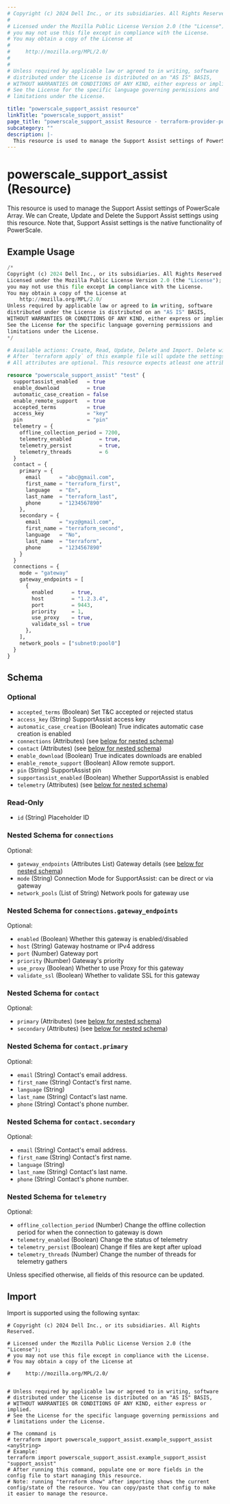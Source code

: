 ```yaml
---
# Copyright (c) 2024 Dell Inc., or its subsidiaries. All Rights Reserved.
#
# Licensed under the Mozilla Public License Version 2.0 (the "License");
# you may not use this file except in compliance with the License.
# You may obtain a copy of the License at
#
#     http://mozilla.org/MPL/2.0/
#
#
# Unless required by applicable law or agreed to in writing, software
# distributed under the License is distributed on an "AS IS" BASIS,
# WITHOUT WARRANTIES OR CONDITIONS OF ANY KIND, either express or implied.
# See the License for the specific language governing permissions and
# limitations under the License.

title: "powerscale_support_assist resource"
linkTitle: "powerscale_support_assist"
page_title: "powerscale_support_assist Resource - terraform-provider-powerscale"
subcategory: ""
description: |-
  This resource is used to manage the Support Assist settings of PowerScale Array. We can Create, Update and Delete the Support Assist settings using this resource. Note that, Support Assist settings is the native functionality of PowerScale.
---
```


# powerscale_support_assist (Resource)

This resource is used to manage the Support Assist settings of PowerScale Array. We can Create, Update and Delete the Support Assist settings using this resource. Note that, Support Assist settings is the native functionality of PowerScale.


## Example Usage

```terraform
/*
Copyright (c) 2024 Dell Inc., or its subsidiaries. All Rights Reserved.
Licensed under the Mozilla Public License Version 2.0 (the "License");
you may not use this file except in compliance with the License.
You may obtain a copy of the License at
    http://mozilla.org/MPL/2.0/
Unless required by applicable law or agreed to in writing, software
distributed under the License is distributed on an "AS IS" BASIS,
WITHOUT WARRANTIES OR CONDITIONS OF ANY KIND, either express or implied.
See the License for the specific language governing permissions and
limitations under the License.
*/

# Available actions: Create, Read, Update, Delete and Import. Delete will clear the the state file.
# After `terraform apply` of this example file will update the settings according to the attributes set in the config.
# All attributes are optional. This resource expects atleast one attribute to be present in the config.

resource "powerscale_support_assist" "test" {
  supportassist_enabled   = true
  enable_download         = true
  automatic_case_creation = false
  enable_remote_support   = true
  accepted_terms          = true
  access_key              = "key"
  pin                     = "pin"
  telemetry = {
    offline_collection_period = 7200,
    telemetry_enabled         = true,
    telemetry_persist         = true,
    telemetry_threads         = 6
  }
  contact = {
    primary = {
      email      = "abc@gmail.com",
      first_name = "terraform_first",
      language   = "En",
      last_name  = "terraform_last",
      phone      = "1234567890"
    },
    secondary = {
      email      = "xyz@gmail.com",
      first_name = "terraform_second",
      language   = "No",
      last_name  = "terraform",
      phone      = "1234567890"
    }
  }
  connections = {
    mode = "gateway"
    gateway_endpoints = [
      {
        enabled      = true,
        host         = "1.2.3.4",
        port         = 9443,
        priority     = 1,
        use_proxy    = true,
        validate_ssl = true
      },
    ],
    network_pools = ["subnet0:pool0"]
  }
}
```

<!-- schema generated by tfplugindocs -->
## Schema

### Optional

- `accepted_terms` (Boolean) Set T&C accepted or rejected status
- `access_key` (String) SupportAssist access key
- `automatic_case_creation` (Boolean) True indicates automatic case creation is enabled
- `connections` (Attributes) (see [below for nested schema](#nestedatt--connections))
- `contact` (Attributes) (see [below for nested schema](#nestedatt--contact))
- `enable_download` (Boolean) True indicates downloads are enabled
- `enable_remote_support` (Boolean) Allow remote support.
- `pin` (String) SupportAssist pin
- `supportassist_enabled` (Boolean) Whether SupportAssist is enabled
- `telemetry` (Attributes) (see [below for nested schema](#nestedatt--telemetry))

### Read-Only

- `id` (String) Placeholder ID

<a id="nestedatt--connections"></a>
### Nested Schema for `connections`

Optional:

- `gateway_endpoints` (Attributes List) Gateway details (see [below for nested schema](#nestedatt--connections--gateway_endpoints))
- `mode` (String) Connection Mode for SupportAssist: can be direct or via gateway
- `network_pools` (List of String) Network pools for gateway use

<a id="nestedatt--connections--gateway_endpoints"></a>
### Nested Schema for `connections.gateway_endpoints`

Optional:

- `enabled` (Boolean) Whether this gateway is enabled/disabled
- `host` (String) Gateway hostname or IPv4 address
- `port` (Number) Gateway port
- `priority` (Number) Gateway's priority
- `use_proxy` (Boolean) Whether to use Proxy for this gateway
- `validate_ssl` (Boolean) Whether to validate SSL for this gateway



<a id="nestedatt--contact"></a>
### Nested Schema for `contact`

Optional:

- `primary` (Attributes) (see [below for nested schema](#nestedatt--contact--primary))
- `secondary` (Attributes) (see [below for nested schema](#nestedatt--contact--secondary))

<a id="nestedatt--contact--primary"></a>
### Nested Schema for `contact.primary`

Optional:

- `email` (String) Contact's email address.
- `first_name` (String) Contact's first name.
- `language` (String)
- `last_name` (String) Contact's last name.
- `phone` (String) Contact's phone number.


<a id="nestedatt--contact--secondary"></a>
### Nested Schema for `contact.secondary`

Optional:

- `email` (String) Contact's email address.
- `first_name` (String) Contact's first name.
- `language` (String)
- `last_name` (String) Contact's last name.
- `phone` (String) Contact's phone number.



<a id="nestedatt--telemetry"></a>
### Nested Schema for `telemetry`

Optional:

- `offline_collection_period` (Number) Change the offline collection period for when the connection to gateway is down
- `telemetry_enabled` (Boolean) Change the status of telemetry
- `telemetry_persist` (Boolean) Change if files are kept after upload
- `telemetry_threads` (Number) Change the number of threads for telemetry gathers

Unless specified otherwise, all fields of this resource can be updated.

## Import

Import is supported using the following syntax:

```shell
# Copyright (c) 2024 Dell Inc., or its subsidiaries. All Rights Reserved.

# Licensed under the Mozilla Public License Version 2.0 (the "License");
# you may not use this file except in compliance with the License.
# You may obtain a copy of the License at

#     http://mozilla.org/MPL/2.0/


# Unless required by applicable law or agreed to in writing, software
# distributed under the License is distributed on an "AS IS" BASIS,
# WITHOUT WARRANTIES OR CONDITIONS OF ANY KIND, either express or implied.
# See the License for the specific language governing permissions and
# limitations under the License.

# The command is
# terraform import powerscale_support_assist.example_support_assist <anyString>
# Example:
terraform import powerscale_support_assist.example_support_assist "support_assist"
# After running this command, populate one or more fields in the config file to start managing this resource.
# Note: running "terraform show" after importing shows the current config/state of the resource. You can copy/paste that config to make it easier to manage the resource.
```